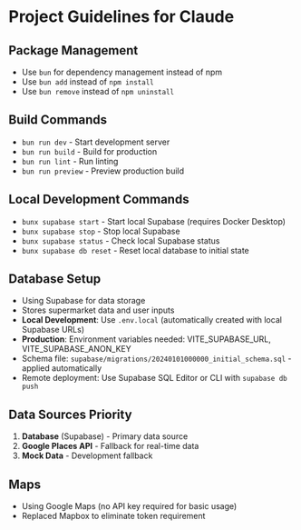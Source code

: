 # Project Guidelines for Claude

## Package Management
- Use `bun` for dependency management instead of npm
- Use `bun add` instead of `npm install`
- Use `bun remove` instead of `npm uninstall`

## Build Commands
- `bun run dev` - Start development server
- `bun run build` - Build for production
- `bun run lint` - Run linting
- `bun run preview` - Preview production build

## Local Development Commands
- `bunx supabase start` - Start local Supabase (requires Docker Desktop)
- `bunx supabase stop` - Stop local Supabase
- `bunx supabase status` - Check local Supabase status
- `bunx supabase db reset` - Reset local database to initial state

## Database Setup
- Using Supabase for data storage
- Stores supermarket data and user inputs
- **Local Development**: Use `.env.local` (automatically created with local Supabase URLs)
- **Production**: Environment variables needed: VITE_SUPABASE_URL, VITE_SUPABASE_ANON_KEY
- Schema file: `supabase/migrations/20240101000000_initial_schema.sql` - applied automatically
- Remote deployment: Use Supabase SQL Editor or CLI with `supabase db push`

## Data Sources Priority
1. **Database** (Supabase) - Primary data source
2. **Google Places API** - Fallback for real-time data
3. **Mock Data** - Development fallback

## Maps
- Using Google Maps (no API key required for basic usage)
- Replaced Mapbox to eliminate token requirement